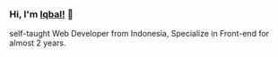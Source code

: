 ### Hi, I'm [Iqbal!](https://b4le.site) 👋

self-taught Web Developer from Indonesia, Specialize in Front-end for almost 2 years. 
<!--
**B4Lee/B4Lee** is a ✨ _special_ ✨ repository because its `README.md` (this file) appears on your GitHub profile

[![Top Langs](https://github-readme-stats.vercel.app/api/top-langs/?username=b4lee&layout=compact&theme=radical)](https://github.com/anuraghazra/github-readme-stats)
![Language Stats](https://github-readme-stats.vercel.app/api/top-langs/?username=b4lee&layout=compact&theme=radical)
